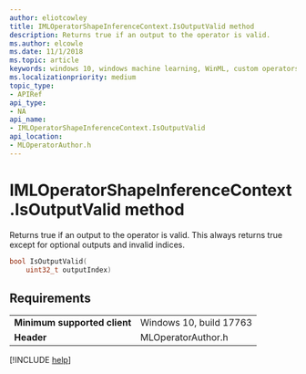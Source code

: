 ```yaml
---
author: eliotcowley
title: IMLOperatorShapeInferenceContext.IsOutputValid method
description: Returns true if an output to the operator is valid.
ms.author: elcowle
ms.date: 11/1/2018
ms.topic: article
keywords: windows 10, windows machine learning, WinML, custom operators, IsOutputValid
ms.localizationpriority: medium
topic_type:
- APIRef
api_type:
- NA
api_name:
- IMLOperatorShapeInferenceContext.IsOutputValid
api_location:
- MLOperatorAuthor.h
---
```


# IMLOperatorShapeInferenceContext.IsOutputValid method

Returns true if an output to the operator is valid. This always returns true except for optional outputs and invalid indices.

```cpp
bool IsOutputValid(
    uint32_t outputIndex)
```

## Requirements

| | |
|-|-|
| **Minimum supported client** | Windows 10, build 17763 |
| **Header** | MLOperatorAuthor.h |

[!INCLUDE [help](../includes/get-help.md)]
